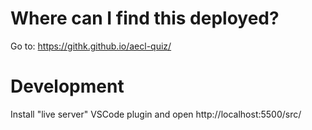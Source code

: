 # Where can I find this deployed?

Go to: https://githk.github.io/aecl-quiz/

# Development

Install "live server"  VSCode plugin and open http://localhost:5500/src/